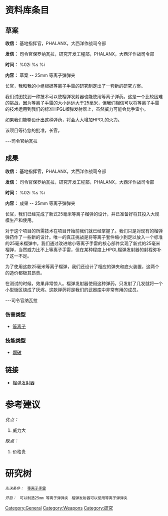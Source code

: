 # 资料库条目

## 草案

**收信：** 基地指挥官，PHALANX，大西洋作战司令部

**发信：** 司令官保罗纳瓦拉，研究开发工程部，PHALANX，大西洋作战司令部

**时间：** %02i %s %i

**内容：** 草案 -- 25mm 等离子弹弹夹

长官，我和我的小组根据等离子手雷的研究制定出了一套新的研究方案。

我们试图找到一种技术可以使榴弹发射器也能使用等离子弹药。这是一个比较困难的挑战，因为等离子手雷的大小远远大于25毫米，但我们相信可以将等离子手雷的技术运用到我们的标准HPGL榴弹发射器上，虽然威力可能会比手雷小。

如果我们能够设计出这种弹药，将会大大增加HPGL的火力。

该项目等待您的批准，长官。

---司令官纳瓦拉

## 成果

**收信：** 基地指挥官，PHALANX，大西洋作战司令部

**发信：** 司令官保罗纳瓦拉，研究开发工程部，PHALANX，大西洋作战司令部

**时间：** %02i %s %i

**内容：** 成果 -- 25mm 等离子弹弹夹

长官，我们已经完成了新式25毫米等离子榴弹的设计，并已准备好将其投入大规模生产和使用。

对于这个项目的所需技术在项目开始前我们就已经掌握了。我们只是对现有的榴弹弹药作了一些新的设计。唯一的真正挑战是将等离子套件缩小到足以放入一个标准的25毫米榴弹中。我们通过改进缩小等离子手雷的核心部件实现了新式的25毫米榴弹，当然威力比不上等离子手雷，但在某种程度上HPGL榴弹发射器的射程弥补了这一不足。

为了使用这款25毫米等离子榴弹，我们还设计了相应的弹夹和底火装置，这两个的造价都极其昂贵。

在测试的时候，效果非常惊人。榴弹发射器使用这种弹药，只发射了几发就将一个小型街区烧成了灰烬。这款弹药将是我们的武器库中非常有用的成员。

---司令官纳瓦拉

### 伤害类型

- [等离子](伤害#等离子 "wikilink")

### 技能类型

- [爆破](技能#爆破 "wikilink")

## 链接

- [榴弹发射器](装备/榴弹发射器 "wikilink")

# 参考建议

*优点：*

1.  威力大

*缺点：*

1.  价格贵

# 研究树

*`先决条件：`*
` `[`等离子手雷`](装备/等离子手雷 "wikilink")

*`开启：`*
` 可以制造25mm 等离子弹弹夹`
` 榴弹发射器可以使用等离子弹弹夹`

[Category:General](Category:General "wikilink")
[Category:Weapons](Category:Weapons "wikilink")
[Category:研究](Category:研究 "wikilink")